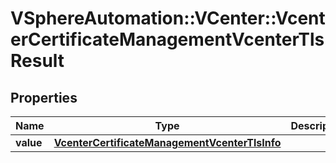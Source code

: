 # VSphereAutomation::VCenter::VcenterCertificateManagementVcenterTlsResult

## Properties
Name | Type | Description | Notes
------------ | ------------- | ------------- | -------------
**value** | [**VcenterCertificateManagementVcenterTlsInfo**](VcenterCertificateManagementVcenterTlsInfo.md) |  | 


